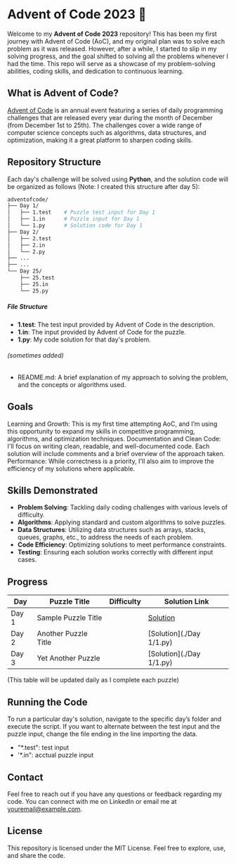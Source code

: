 # Advent of Code 2023 🎄

Welcome to my **Advent of Code 2023** repository! This has been my first journey with Advent of Code (AoC), and my original plan was to solve each problem as it was released. However, after a while, I started to slip in my solving progress, and the goal shifted to solving all the problems whenever I had the time. This repo will serve as a showcase of my problem-solving abilities, coding skills, and dedication to continuous learning.

## What is Advent of Code?

[Advent of Code](https://adventofcode.com/2023/) is an annual event featuring a series of daily programming challenges that are released every year during the month of December (from December 1st to 25th). The challenges cover a wide range of computer science concepts such as algorithms, data structures, and optimization, making it a great platform to sharpen coding skills.

## Repository Structure

Each day's challenge will be solved using **Python**, and the solution code will be organized as follows (Note: I created this structure after day 5):

```bash
adventofcode/
├── Day 1/
│   ├── 1.test    # Puzzle test input for Day 1
│   ├── 1.in      # Puzzle input for Day 1
│   └── 1.py      # Solution code for Day 1
├── Day 2/
│   ├── 2.test    
│   ├── 2.in      
│   └── 2.py      
├── ...
├── ...
└── Day 25/
    ├── 25.test    
    ├── 25.in      
    └── 25.py
```
##### File Structure
- **1.test**: The test input provided by Advent of Code in the description.
- **1.in**:   The input provided by Advent of Code for the puzzle.
- **1.py**:   My code solution for that day's problem.
###### (sometimes added) 
- README.md: A brief explanation of my approach to solving the problem, and the concepts or algorithms used.

## Goals
Learning and Growth: This is my first time attempting AoC, and I’m using this opportunity to expand my skills in competitive programming, algorithms, and optimization techniques.
Documentation and Clean Code: I'll focus on writing clean, readable, and well-documented code. Each solution will include comments and a brief overview of the approach taken.
Performance: While correctness is a priority, I'll also aim to improve the efficiency of my solutions where applicable.

## Skills Demonstrated
- **Problem Solving**: Tackling daily coding challenges with various levels of difficulty.
- **Algorithms**: Applying standard and custom algorithms to solve puzzles.
- **Data Structures**: Utilizing data structures such as arrays, stacks, queues, graphs, etc., to address the needs of each problem.
- **Code Efficiency**: Optimizing solutions to meet performance constraints.
- **Testing**: Ensuring each solution works correctly with different input cases.

## Progress
| Day  | Puzzle Title         | Difficulty  | Solution Link                         |
|------|----------------------|-------------|---------------------------------------|
| Day 1| Sample Puzzle Title   |          | [Solution](https://github.com/SebastianGranath/adventofcode/blob/master/Day%201/day1.py)              |
| Day 2| Another Puzzle Title  |        | [Solution](./Day 1/1.py)              |
| Day 3| Yet Another Puzzle    |          | [Solution](./Day 1/1.py)              |

(This table will be updated daily as I complete each puzzle)

## Running the Code
To run a particular day's solution, navigate to the specific day’s folder and execute the script.
If you want to alternate between the test input and the puzzle input, change the file ending in the line importing the data. 
- "*.test": test input
- '*.in": acctual puzzle input

## Contact
Feel free to reach out if you have any questions or feedback regarding my code. You can connect with me on LinkedIn or email me at youremail@example.com.

## License
This repository is licensed under the MIT License. Feel free to explore, use, and share the code.
